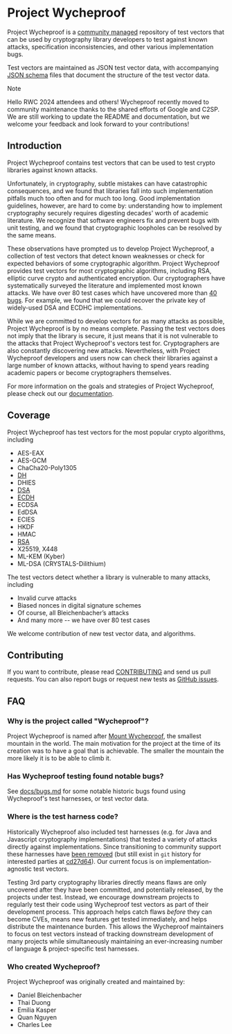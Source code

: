 # Project Wycheproof

Project Wycheproof is a [community managed](https://github.com/C2SP) repository
of test vectors that can be used by cryptography library developers to test 
against known attacks, specification inconsistencies, and other various 
implementation bugs.

Test vectors are maintained as JSON test vector data, with accompanying 
[JSON schema](https://json-schema.org/docs) files that document the structure 
of the test vector data.

> [!NOTE]
> Hello RWC 2024 attendees and others! Wycheproof recently moved to community
> maintenance thanks to the shared efforts of Google and C2SP.
> We are still working to update the README and documentation,
> but we welcome your feedback and look forward to your contributions!

## Introduction

Project Wycheproof contains test vectors that can be used to test crypto
libraries against known attacks.

Unfortunately, in cryptography, subtle mistakes can have catastrophic
consequences, and we found that libraries fall into such implementation
pitfalls much too often and for much too long. Good implementation guidelines,
however, are hard to come by: understanding how to implement cryptography
securely requires digesting decades' worth of academic literature. We recognize
that software engineers fix and prevent bugs with unit testing, and we found
that cryptographic loopholes can be resolved by the same means.

These observations have prompted us to develop Project Wycheproof, a collection
of test vectors that detect known weaknesses or check for expected behaviors of
some cryptographic algorithm. Project Wycheproof provides test vectors for most
cryptographic algorithms, including RSA, elliptic curve crypto and
authenticated encryption. Our cryptographers have systematically surveyed the
literature and implemented most known attacks. We have over 80 test cases which
have uncovered more than [40 bugs](doc/bugs.md). For example, we found that we
could recover the private key of widely-used DSA and ECDHC implementations.

While we are committed to develop vectors for as many attacks as possible,
Project Wycheproof is by no means complete. Passing the test vectors does not
imply that the library is secure, it just means that it is not vulnerable to the
attacks that Project Wycheproof's vectors test for. Cryptographers are also
constantly discovering new attacks. Nevertheless, with Project Wycheproof
developers and users now can check their libraries against a large number of
known attacks, without having to spend years reading academic papers or become
cryptographers themselves.

For more information on the goals and strategies of Project Wycheproof, please
check out our [documentation](doc/).

## Coverage

Project Wycheproof has test vectors for the most popular crypto algorithms,
including

- AES-EAX
- AES-GCM
- ChaCha20-Poly1305
- [DH](doc/dh.md)
- DHIES
- [DSA](doc/dsa.md)
- [ECDH](doc/ecdh.md)
- ECDSA
- EdDSA
- ECIES
- HKDF
- HMAC
- [RSA](doc/rsa.md)
- X25519, X448
- ML-KEM (Kyber)
- ML-DSA (CRYSTALS-Dilithium)

The test vectors detect whether a library is vulnerable to many attacks,
including

*   Invalid curve attacks
*   Biased nonces in digital signature schemes
*   Of course, all Bleichenbacher’s attacks
*   And many more -- we have over 80 test cases

We welcome contribution of new test vector data, and algorithms.

## Contributing

If you want to contribute, please read [CONTRIBUTING](CONTRIBUTING.md) and send
us pull requests. You can also report bugs or request new tests as
[GitHub issues](https://github.com/C2SP/wycheproof/issues/new).

## FAQ

### Why is the project called "Wycheproof"?

Project Wycheproof is named after 
[Mount Wycheproof](https://en.wikipedia.org/wiki/Mount_Wycheproof), the smallest
mountain in the world. The main motivation for the project at the time of its 
creation was to have a goal that is achievable. The smaller the mountain the 
more likely it is to be able to climb it.

### Has Wycheproof testing found notable bugs?

See [docs/bugs.md](docs/bugs.md) for some notable historic bugs found using 
Wycheproof's test harnesses, or test vector data.

### Where is the test harness code?

Historically Wycheproof also included test harnesses (e.g. for Java and
Javascript cryptography implementations) that tested a variety of attacks
directly against implementations. Since transitioning to community support
these harnesses have [been removed][harness-rm] (but still exist in `git`
history for interested parties at [cd27d64]). Our current focus is on
implementation-agnostic test vectors.

Testing 3rd party cryptography libraries directly means flaws are only 
uncovered after they have been committed, and potentially released, by the
projects under test. Instead, we encourage downstream projects to regularly test
their code using Wycheproof test vectors as part of their development process.
This approach helps catch flaws _before_ they can become CVEs, means new 
features get tested immediately, and helps distribute the maintenance burden.
This allows the Wycheproof maintainers to focus on test vectors instead of 
tracking downstream development of many projects while simultaneously 
maintaining an ever-increasing number of language & project-specific test 
harnesses.

[harness-rm]: https://github.com/C2SP/wycheproof/commit/d9b8297cc998fd1a11e64cdd585a671e8923f48b
[cd27d64]: https://github.com/C2SP/wycheproof/tree/cd27d6419bedd83cbd24611ec54b6d4bfdb0cdca

### Who created Wycheproof?

Project Wycheproof was originally created and maintained by:

*   Daniel Bleichenbacher
*   Thai Duong
*   Emilia Kasper
*   Quan Nguyen
*   Charles Lee
